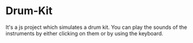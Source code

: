 # Drum-Kit
It's a js project which simulates a drum kit. You can play the sounds of the instruments by either clicking on them or by using the keyboard.
